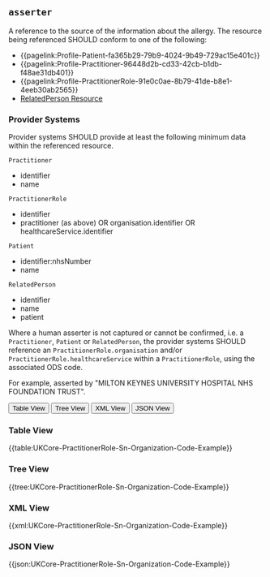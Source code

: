 ## `asserter`

A reference to the source of the information about the allergy. The resource being referenced SHOULD conform to one of the following:

- {{pagelink:Profile-Patient-fa365b29-79b9-4024-9b49-729ac15e401c}}
- {{pagelink:Profile-Practitioner-96448d2b-cd33-42cb-b1db-f48ae31db401}}
- {{pagelink:Profile-PractitionerRole-91e0c0ae-8b79-41de-b8e1-4eeb30ab2565}}
- <a href="https://hl7.org/fhir/R4/RelatedPerson.html">RelatedPerson Resource</a>

### Provider Systems

Provider systems SHOULD provide at least the following minimum data within the referenced resource. 

`Practitioner`

- identifier
- name

`PractitionerRole`

- identifier
- practitioner (as above) OR organisation.identifier OR healthcareService.identifier

`Patient`

- identifier:nhsNumber
- name

`RelatedPerson`

- identifier
- name
- patient

Where a human asserter is not captured or cannot be confirmed, i.e. a `Practitioner`, `Patient` or `RelatedPerson`, the provider systems SHOULD reference an `PractitionerRole.organisation` and/or `PractitionerRole.healthcareService` within a `PractitionerRole`, using the associated ODS code.

For example, asserted by "MILTON KEYNES UNIVERSITY HOSPITAL NHS FOUNDATION TRUST".

<div class="tab">
 <button class="tablinks active" onclick="openTab(event, 'Table View')">Table View</button>
  <button class="tablinks" onclick="openTab(event, 'Tree View')">Tree View</button>
  <button class="tablinks" onclick="openTab(event, 'XML View')">XML View</button>
  <button class="tablinks" onclick="openTab(event, 'JSON View')">JSON View</button>
</div>


<div id="Table View" class="tabcontent" style="display:block">
  <h3>Table View</h3>
{{table:UKCore-PractitionerRole-Sn-Organization-Code-Example}}
</div>

<div id="Tree View" class="tabcontent">
  <h3>Tree View</h3>
{{tree:UKCore-PractitionerRole-Sn-Organization-Code-Example}}
</div>

<div id="XML View" class="tabcontent">
  <h3>XML View</h3>
{{xml:UKCore-PractitionerRole-Sn-Organization-Code-Example}}
</div>

<div id="JSON View" class="tabcontent">
  <h3>JSON View</h3>
{{json:UKCore-PractitionerRole-Sn-Organization-Code-Example}}
</div>



